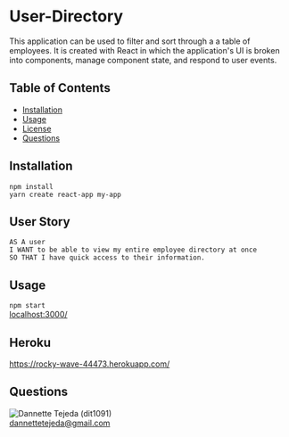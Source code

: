 # User-Directory

This application can be used to filter and sort through a a table of employees. It is created with React in which the application's UI is broken into components, manage component state, and respond to user events.

## Table of Contents 
* [Installation](#installation) 
* [Usage](#usage) 
* [License](#license) 
* [Questions](#questions) 


## Installation 
 `npm install`\
 `yarn create react-app my-app`

## User Story
`AS A user`
\
`I WANT to be able to view my entire employee directory at once`
\
`SO THAT I have quick access to their information.`

## Usage 
 `npm start`
 \
 [localhost:3000/](https://http://localhost:3000/)
 
 ## Heroku
 https://rocky-wave-44473.herokuapp.com/


## Questions 
![Dannette Tejeda](https://i.ibb.co/pK5PBgc/Icon.png) (dit1091)  
[dannettetejeda@gmail.com](mailto:dannettetejeda@gmail.com)
